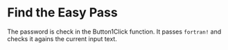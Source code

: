 # Find the Easy Pass

The password is check in the Button1Click function. It passes `fortran!` and checks it agains the current input text. 